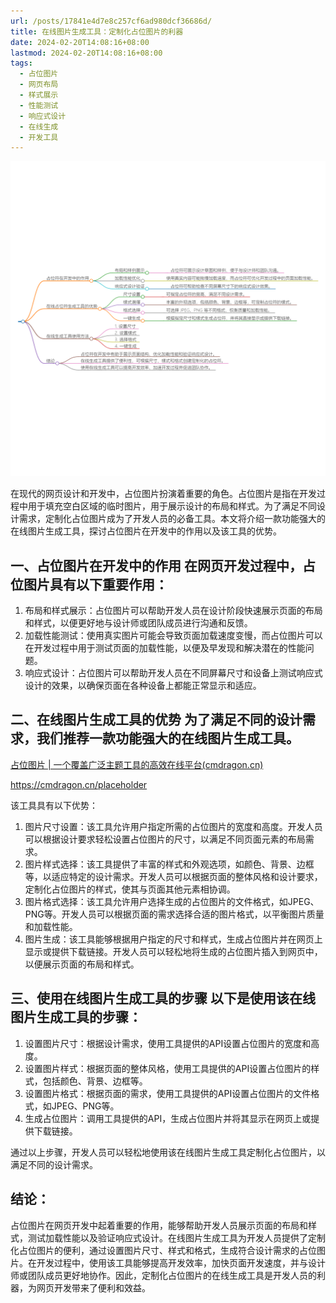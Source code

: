 ```yaml
---
url: /posts/17841e4d7e8c257cf6ad980dcf36686d/
title: 在线图片生成工具：定制化占位图片的利器
date: 2024-02-20T14:08:16+08:00
lastmod: 2024-02-20T14:08:16+08:00
tags:
  - 占位图片
  - 网页布局
  - 样式展示
  - 性能测试
  - 响应式设计
  - 在线生成
  - 开发工具
---
```



<img src="/images/2024_02_20 14_07_48.png" title="2024_02_20 14_07_48.png" alt="2024_02_20 14_07_48.png"/>


在现代的网页设计和开发中，占位图片扮演着重要的角色。占位图片是指在开发过程中用于填充空白区域的临时图片，用于展示设计的布局和样式。为了满足不同设计需求，定制化占位图片成为了开发人员的必备工具。本文将介绍一款功能强大的在线图片生成工具，探讨占位图片在开发中的作用以及该工具的优势。

## 一、占位图片在开发中的作用 在网页开发过程中，占位图片具有以下重要作用：

1. 布局和样式展示：占位图片可以帮助开发人员在设计阶段快速展示页面的布局和样式，以便更好地与设计师或团队成员进行沟通和反馈。
1. 加载性能测试：使用真实图片可能会导致页面加载速度变慢，而占位图片可以在开发过程中用于测试页面的加载性能，以便及早发现和解决潜在的性能问题。
1. 响应式设计：占位图片可以帮助开发人员在不同屏幕尺寸和设备上测试响应式设计的效果，以确保页面在各种设备上都能正常显示和适应。

## 二、在线图片生成工具的优势 为了满足不同的设计需求，我们推荐一款功能强大的在线图片生成工具。

[占位图片 | 一个覆盖广泛主题工具的高效在线平台(cmdragon.cn)](https://cmdragon.cn/placeholder)

https://cmdragon.cn/placeholder

该工具具有以下优势：

1. 图片尺寸设置：该工具允许用户指定所需的占位图片的宽度和高度。开发人员可以根据设计要求轻松设置占位图片的尺寸，以满足不同页面元素的布局需求。
1. 图片样式选择：该工具提供了丰富的样式和外观选项，如颜色、背景、边框等，以适应特定的设计需求。开发人员可以根据页面的整体风格和设计要求，定制化占位图片的样式，使其与页面其他元素相协调。
1. 图片格式选择：该工具允许用户选择生成的占位图片的文件格式，如JPEG、PNG等。开发人员可以根据页面的需求选择合适的图片格式，以平衡图片质量和加载性能。
1. 图片生成：该工具能够根据用户指定的尺寸和样式，生成占位图片并在网页上显示或提供下载链接。开发人员可以轻松地将生成的占位图片插入到网页中，以便展示页面的布局和样式。

## 三、使用在线图片生成工具的步骤 以下是使用该在线图片生成工具的步骤：

1. 设置图片尺寸：根据设计需求，使用工具提供的API设置占位图片的宽度和高度。
1. 设置图片样式：根据页面的整体风格，使用工具提供的API设置占位图片的样式，包括颜色、背景、边框等。
1. 设置图片格式：根据页面的需求，使用工具提供的API设置占位图片的文件格式，如JPEG、PNG等。
1. 生成占位图片：调用工具提供的API，生成占位图片并将其显示在网页上或提供下载链接。

通过以上步骤，开发人员可以轻松地使用该在线图片生成工具定制化占位图片，以满足不同的设计需求。

## 结论：

占位图片在网页开发中起着重要的作用，能够帮助开发人员展示页面的布局和样式，测试加载性能以及验证响应式设计。在线图片生成工具为开发人员提供了定制化占位图片的便利，通过设置图片尺寸、样式和格式，生成符合设计需求的占位图片。在开发过程中，使用该工具能够提高开发效率，加快页面开发速度，并与设计师或团队成员更好地协作。因此，定制化占位图片的在线生成工具是开发人员的利器，为网页开发带来了便利和效益。
